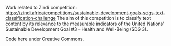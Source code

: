 Work related to Zindi competition: https://zindi.africa/competitions/sustainable-development-goals-sdgs-text-classification-challenge 
The aim of this competition is to classify text content by its relevance to the measurable indicators of the United Nations’ Sustainable Development Goal #3 – Health and Well-Being (SDG 3).

Code here under Creative Commons. 

